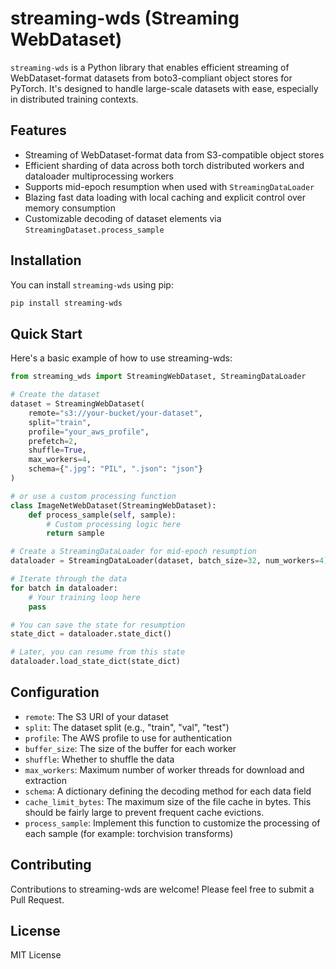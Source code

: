 # streaming-wds (Streaming WebDataset)

`streaming-wds` is a Python library that enables efficient streaming of WebDataset-format datasets from boto3-compliant object stores for PyTorch. It's designed to handle large-scale datasets with ease, especially in distributed training contexts.


## Features

- Streaming of WebDataset-format data from S3-compatible object stores
- Efficient sharding of data across both torch distributed workers and dataloader multiprocessing workers
- Supports mid-epoch resumption when used with `StreamingDataLoader`
- Blazing fast data loading with local caching and explicit control over memory consumption
- Customizable decoding of dataset elements via `StreamingDataset.process_sample`

## Installation

You can install `streaming-wds` using pip:

```bash
pip install streaming-wds
```

## Quick Start
Here's a basic example of how to use streaming-wds:

```python
from streaming_wds import StreamingWebDataset, StreamingDataLoader

# Create the dataset
dataset = StreamingWebDataset(
    remote="s3://your-bucket/your-dataset",
    split="train",
    profile="your_aws_profile",
    prefetch=2,
    shuffle=True,
    max_workers=4,
    schema={".jpg": "PIL", ".json": "json"}
)

# or use a custom processing function
class ImageNetWebDataset(StreamingWebDataset):
    def process_sample(self, sample):
        # Custom processing logic here
        return sample

# Create a StreamingDataLoader for mid-epoch resumption
dataloader = StreamingDataLoader(dataset, batch_size=32, num_workers=4)

# Iterate through the data
for batch in dataloader:
    # Your training loop here
    pass

# You can save the state for resumption
state_dict = dataloader.state_dict()

# Later, you can resume from this state
dataloader.load_state_dict(state_dict)
```


## Configuration

- `remote`: The S3 URI of your dataset
- `split`: The dataset split (e.g., "train", "val", "test")
- `profile`: The AWS profile to use for authentication
- `buffer_size`: The size of the buffer for each worker
- `shuffle`: Whether to shuffle the data
- `max_workers`: Maximum number of worker threads for download and extraction
- `schema`: A dictionary defining the decoding method for each data field
- `cache_limit_bytes`: The maximum size of the file cache in bytes. This should be fairly large to prevent frequent cache evictions.
- `process_sample`: Implement this function to customize the processing of each sample (for example: torchvision transforms)


## Contributing
Contributions to streaming-wds are welcome! Please feel free to submit a Pull Request.

## License
MIT License

